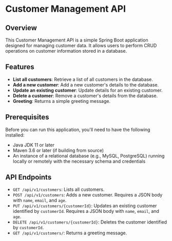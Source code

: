 # Customer Management API

## Overview

This Customer Management API is a simple Spring Boot application designed for managing customer data. It allows users to perform CRUD operations on customer information stored in a database.

## Features

- **List all customers**: Retrieve a list of all customers in the database.
- **Add a new customer**: Add a new customer's details to the database.
- **Update an existing customer**: Update details for an existing customer.
- **Delete a customer**: Remove a customer's details from the database.
- **Greeting**: Returns a simple greeting message.

## Prerequisites

Before you can run this application, you'll need to have the following installed:
- Java JDK 11 or later
- Maven 3.6 or later (if building from source)
- An instance of a relational database (e.g., MySQL, PostgreSQL) running locally or remotely with the necessary schema and credentials


## API Endpoints

- `GET /api/v1/customers`: Lists all customers.
- `POST /api/v1/customers`: Adds a new customer. Requires a JSON body with `name`, `email`, and `age`.
- `PUT /api/v1/customers/{customerId}`: Updates an existing customer identified by `customerId`. Requires a JSON body with `name`, `email`, and `age`.
- `DELETE /api/v1/customers/{customerId}`: Deletes the customer identified by `customerId`.
- `GET /api/v1/customers/`: Returns a greeting message.


